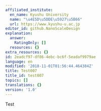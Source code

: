 ```yaml
---
affiliated_institute:
  en_name: Kyushu University
  name: "\u4E5D\u5DDE\u5927\u5B66"
  url: https://www.kyushu-u.ac.jp
editor_id: github.NanoScaleDesign
explanation:
  answer:
    RatingOnly: []
  resources: {}
extra_resources: {}
id: 2eadcf97-df86-4ebc-bc6f-5eadaf9979ae
language: en
modified: '2018-11-01T01:56:44.464384Z'
title: Test007
title_id: test007
topics: []
translations: {}
version: '1.0'
---
```


Test



